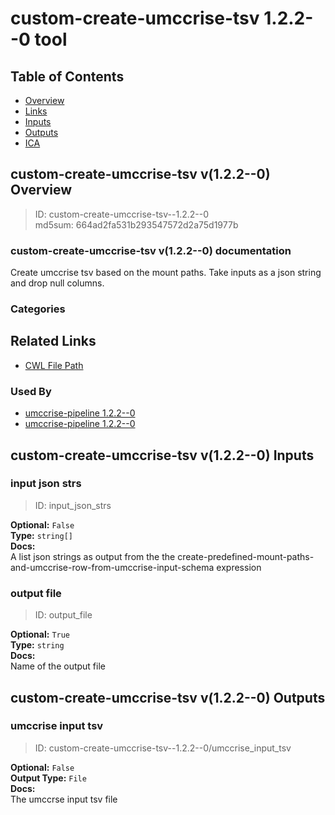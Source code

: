 
custom-create-umccrise-tsv 1.2.2--0 tool
========================================

## Table of Contents
  
- [Overview](#custom-create-umccrise-tsv-v122--0-overview)  
- [Links](#related-links)  
- [Inputs](#custom-create-umccrise-tsv-v122--0-inputs)  
- [Outputs](#custom-create-umccrise-tsv-v122--0-outputs)  
- [ICA](#ica)  


## custom-create-umccrise-tsv v(1.2.2--0) Overview



  
> ID: custom-create-umccrise-tsv--1.2.2--0  
> md5sum: 664ad2fa531b293547572d2a75d1977b

### custom-create-umccrise-tsv v(1.2.2--0) documentation
  
Create umccrise tsv based on the mount paths. Take inputs as a json string and drop null columns.

### Categories
  


## Related Links
  
- [CWL File Path](../../../../../../tools/custom-create-umccrise-tsv/1.2.2--0/custom-create-umccrise-tsv__1.2.2--0.cwl)  


### Used By
  
- [umccrise-pipeline 1.2.2--0](../../../workflows/umccrise-pipeline/1.2.2--0/umccrise-pipeline__1.2.2--0.md)  
- [umccrise-pipeline 1.2.2--0](../../../workflows/umccrise-pipeline/1.2.2--0/umccrise-pipeline__1.2.2--0.md)  

  


## custom-create-umccrise-tsv v(1.2.2--0) Inputs

### input json strs



  
> ID: input_json_strs
  
**Optional:** `False`  
**Type:** `string[]`  
**Docs:**  
A list json strings as output from the the create-predefined-mount-paths-and-umccrise-row-from-umccrise-input-schema expression


### output file



  
> ID: output_file
  
**Optional:** `True`  
**Type:** `string`  
**Docs:**  
Name of the output file

  


## custom-create-umccrise-tsv v(1.2.2--0) Outputs

### umccrise input tsv



  
> ID: custom-create-umccrise-tsv--1.2.2--0/umccrise_input_tsv  

  
**Optional:** `False`  
**Output Type:** `File`  
**Docs:**  
The umccrse input tsv file
  

  

